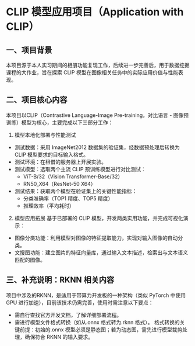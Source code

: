 # CLIP 模型应用项目（Application with CLIP）

## 一、项目背景
本项目源于本人实习期间的相册功能复现工作，后续进一步完善后，用于数据挖掘课程的大作业，旨在探索 CLIP 模型在图像相关任务中的实际应用价值与性能表现。

## 二、项目核心内容
本项目以CLIP（Contrastive Language-Image Pre-training，对比语言 - 图像预训练）模型为核心，主要完成以下三部分工作：
1. 模型本地化部署与性能测试
- 测试数据：采用 ImageNet2012 数据集的验证集，经数据预处理后转换为 CLIP 模型要求的目标输入格式。
- 测试环境：在租借的服务器上开展实验。
- 测试模型：选取两个主流 CLIP 预训练模型进行对比测试：
  - ViT-B/32（Vision Transformer-Base/32）
  - RN50_X64（ResNet-50 X64）
- 测试结果：获取两个模型在验证集上的关键性能指标：
  - 分类准确率（TOP1 精度、TOP5 精度）
  - 推理效率（平均耗时）
2. 模型应用拓展
基于已部署的 CLIP 模型，开发两类实用功能，并完成可视化演示：
- 图像分类功能：利用模型对图像的特征提取能力，实现对输入图像的自动分类。
- 文搜图功能：建立图片的特征向量库，通过输入文本描述，检索出与文本语义匹配的图像。
## 三、补充说明：RKNN 相关内容
项目中涉及的RKNN，是适用于带算力开发板的一种架构（类似 PyTorch 中使用 GPU 进行加速），目前该技术仍需完善，使用时需注意以下要点：
- 需自行查找官方开发文档，了解详细部署流程。
- 需进行模型文件格式转换（如从.onnx 格式转为.rknn 格式）。
格式转换的关键前提：初始的.onnx 模型必须是静态图；若为动态图，需先进行模型裁剪处理，确保符合 RKNN 的输入要求。
